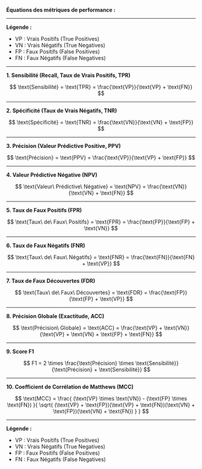 **Équations des métriques de performance :**

---
**Légende :**

- $\text{VP}$ : Vrais Positifs (True Positives)
- $\text{VN}$ : Vrais Négatifs (True Negatives)
- $\text{FP}$ : Faux Positifs (False Positives)
- $\text{FN}$ : Faux Négatifs (False Negatives)

----

**1. Sensibilité (Recall, Taux de Vrais Positifs, TPR)**

$$
\text{Sensibilité} = \text{TPR} = \frac{\text{VP}}{\text{VP} + \text{FN}}
$$

---

**2. Spécificité (Taux de Vrais Négatifs, TNR)**

$$
\text{Spécificité} = \text{TNR} = \frac{\text{VN}}{\text{VN} + \text{FP}}
$$

---

**3. Précision (Valeur Prédictive Positive, PPV)**

$$
\text{Précision} = \text{PPV} = \frac{\text{VP}}{\text{VP} + \text{FP}}
$$

---

**4. Valeur Prédictive Négative (NPV)**

$$
\text{Valeur\ Prédictive\ Négative} = \text{NPV} = \frac{\text{VN}}{\text{VN} + \text{FN}}
$$

---

**5. Taux de Faux Positifs (FPR)**

$$
\text{Taux\ de\ Faux\ Positifs} = \text{FPR} = \frac{\text{FP}}{\text{FP} + \text{VN}}
$$

---

**6. Taux de Faux Négatifs (FNR)**

$$
\text{Taux\ de\ Faux\ Négatifs} = \text{FNR} = \frac{\text{FN}}{\text{FN} + \text{VP}}
$$

---

**7. Taux de Faux Découvertes (FDR)**

$$
\text{Taux\ de\ Faux\ Découvertes} = \text{FDR} = \frac{\text{FP}}{\text{FP} + \text{VP}}
$$

---

**8. Précision Globale (Exactitude, ACC)**

$$
\text{Précision\ Globale} = \text{ACC} = \frac{\text{VP} + \text{VN}}{\text{VP} + \text{VN} + \text{FP} + \text{FN}}
$$

---

**9. Score F1**

$$
F1 = 2 \times \frac{\text{Précision} \times \text{Sensibilité}}{\text{Précision} + \text{Sensibilité}}
$$

---

**10. Coefficient de Corrélation de Matthews (MCC)**

$$
\text{MCC} = \frac{ (\text{VP} \times \text{VN}) - (\text{FP} \times \text{FN}) }{ \sqrt{ (\text{VP} + \text{FP})(\text{VP} + \text{FN})(\text{VN} + \text{FP})(\text{VN} + \text{FN}) } }
$$

---

**Légende :**

- $\text{VP}$ : Vrais Positifs (True Positives)
- $\text{VN}$ : Vrais Négatifs (True Negatives)
- $\text{FP}$ : Faux Positifs (False Positives)
- $\text{FN}$ : Faux Négatifs (False Negatives)
